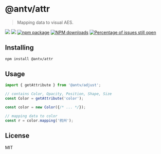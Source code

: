 # @antv/attr

> Mapping data to visual AES.


![](https://img.shields.io/badge/language-javascript-red.svg)
![](https://img.shields.io/badge/license-MIT-000000.svg)
[![npm package](https://img.shields.io/npm/v/@antv/attr.svg)](https://www.npmjs.com/package/@antv/attr)
[![NPM downloads](http://img.shields.io/npm/dm/@antv/attr.svg)](https://npmjs.org/package/@antv/attr)
[![Percentage of issues still open](http://isitmaintained.com/badge/open/antvis/attr.svg)](http://isitmaintained.com/project/antvis/attr "Percentage of issues still open")


## Installing

```bash
npm install @antv/attr
```


## Usage


```js
import { getAttribute } from '@antv/adjust';

// contains Color, Opacity, Position, Shape, Size
const Color = getAttribute('color');

const color = new Color({/* ... */});

// mapping data to color
const r = color.mapping('杭州');
```


## License

MIT
